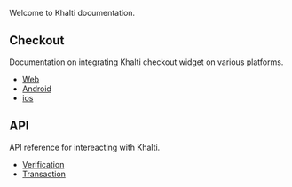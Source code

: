 Welcome to Khalti documentation.

## Checkout
Documentation on integrating Khalti checkout widget on various platforms.

- [Web](./checkout/web.md)
- [Android](./checkout/android.md)
- [ios](./checkout/ios.md)

## API
API reference for intereacting with Khalti.

- [Verification](./api/verification.md)
- [Transaction](./api/transaction.md)
